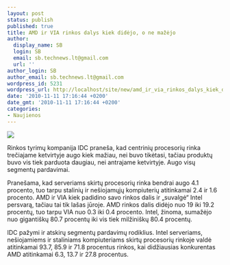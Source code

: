 ```yaml
---
layout: post
status: publish
published: true
title: AMD ir VIA rinkos dalys kiek didėjo, o ne mažėjo
author:
  display_name: SB
  login: SB
  email: sb.technews.lt@gmail.com
  url: ''
author_login: SB
author_email: sb.technews.lt@gmail.com
wordpress_id: 5231
wordpress_url: http://localhost/site/new/amd_ir_via_rinkos_dalys_kiek_didejo_o_ne_mazejo/
date: '2010-11-11 17:16:44 +0200'
date_gmt: '2010-11-11 17:16:44 +0200'
categories:
- Naujienos
---
```

<div class="imgright"><img src="http://www.ipix.lt/images/96718526.jpg"  /></div>
<p>Rinkos tyrimų kompanija IDC praneša, kad centrinių procesorių rinka trečiajame ketvirtyje augo kiek mažiau, nei buvo tikėtasi, tačiau produktų buvo vis tiek parduota daugiau, nei antrajame ketvirtyje. Augo visų segmentų pardavimai.</p>
<p>Pranešama, kad serveriams skirtų procesorių rinka bendrai augo 4.1 procento, tuo tarpu stalinių ir nešiojamųjų kompiuterių atitinkamai 2.4 ir 1.6 procento. AMD ir VIA kiek padidino savo rinkos dalis ir „suvalgė“ Intel persvarą, tačiau tai tik lašas jūroje. AMD rinkos dalis didėjo nuo 19 iki 19.2 procentų, tuo tarpu VIA nuo 0.3 iki 0.4 procento. Intel, žinoma, sumažėjo nuo gigantiškų 80.7 procentų iki vis tiek milžiniškų 80.4 procentų.</p>
<p>IDC pažymi ir atskirų segmentų pardavimų rodiklius. Intel serveriams, nešiojamiems ir staliniams kompiuteriams skirtų procesorių rinkoje valdė atitinkamai 93.7, 85.9 ir 71.8 procentus rinkos, kai didžiausias konkurentas AMD atitinkamai 6.3, 13.7 ir 27.8 procentus.<br /></p>
